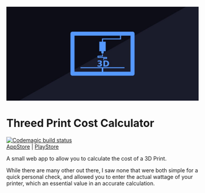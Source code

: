 ![Calorie Diff Icons](android/app/src/main/play_store_feature.jpg "Calorie Diff")
# Threed Print Cost Calculator

[![Codemagic build status](https://api.codemagic.io/apps/61bf59755d15f5a8273ab9f8/61bf59755d15f5a8273ab9f7/status_badge.svg)](https://codemagic.io/apps/61bf59755d15f5a8273ab9f8/61bf59755d15f5a8273ab9f7/latest_build)
<br/>
[AppStore](https://apps.apple.com/za/app/3d-printer-cost-calculator/id6444106268) | [PlayStore](https://play.google.com/store/apps/details?id=com.threed_print_calculator)

A small web app to allow you to calculate the cost of a 3D Print.

While there are many other out there, I saw none that were both simple 
for a quick personal check, and allowed you to enter the actual wattage
of your printer, which an essential value in an accurate calculation.
